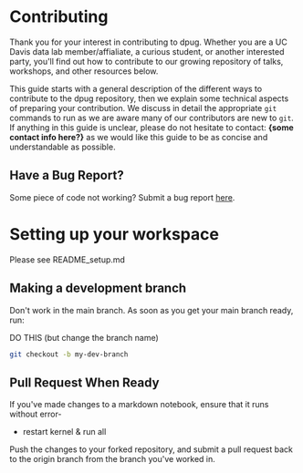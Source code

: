 # Contributing
Thank you for your interest in contributing to dpug. Whether you are a UC Davis data 
lab member/affialiate, a curious student, or another interested party, you'll find out 
how to contribute to our growing repository of talks, workshops, and other resources 
below.

This guide starts with a general description of the different ways to contribute
to the dpug repository, then we explain some technical aspects of preparing your
contribution. We discuss in detail the appropriate `git` commands to run as we 
are aware many of our contributors are new to `git`. If anything in this guide is unclear,
please do not hesitate to contact: **{some contact info here?}** as we would like this guide
to be as concise and understandable as possible.

## Have a Bug Report?
Some piece of code not working? Submit a bug report [here](https://github.com/CRiddler/dpug/issues).


# Setting up your workspace
Please see README_setup.md



## Making a development branch
Don't work in the main branch. As soon as you get your main branch ready, run:

DO THIS (but change the branch name)
```bash
git checkout -b my-dev-branch
```

## Pull Request When Ready
If you've made changes to a markdown notebook, ensure that it runs without error-
* restart kernel & run all

Push the changes to your forked repository, and submit a pull request back to the origin
branch from the branch you've worked in.
